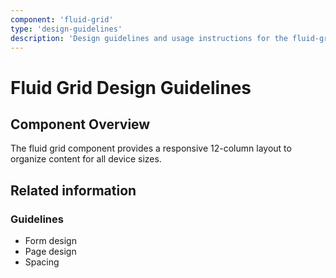 ```yaml
---
component: 'fluid-grid'
type: 'design-guidelines'
description: 'Design guidelines and usage instructions for the fluid-grid component extracted from SKY UX documentation.'
---
```


# Fluid Grid Design Guidelines

## Component Overview
The fluid grid component provides a responsive 12-column layout to organize content for all device sizes.

## Related information

### Guidelines

- Form design
- Page design
- Spacing